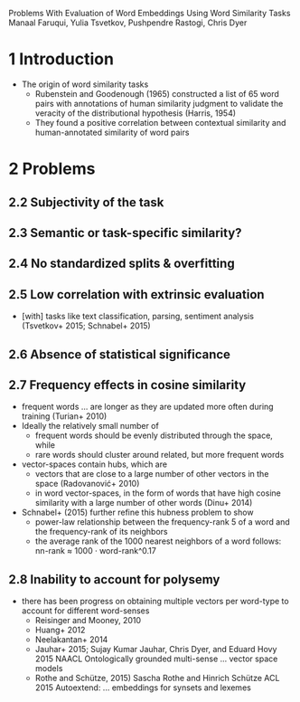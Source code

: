 Problems With Evaluation of Word Embeddings Using Word Similarity Tasks
Manaal Faruqui, Yulia Tsvetkov, Pushpendre Rastogi, Chris Dyer

# 1 Introduction

* The origin of word similarity tasks
  * Rubenstein and Goodenough (1965) constructed a list of 65 word pairs with
    annotations of human similarity judgment
    to validate the veracity of the distributional hypothesis (Harris, 1954)
  * They found a positive correlation between contextual similarity and
      human-annotated similarity of word pairs

# 2 Problems

## 2.2 Subjectivity of the task

## 2.3 Semantic or task-specific similarity?

## 2.4 No standardized splits & overfitting

## 2.5 Low correlation with extrinsic evaluation

* [with] tasks like text classification, parsing, sentiment analysis
  (Tsvetkov+ 2015; Schnabel+ 2015)

## 2.6 Absence of statistical significance

## 2.7 Frequency effects in cosine similarity

* frequent words ... are longer as they are updated more often during training
  (Turian+ 2010)
* Ideally the relatively small number of
  * frequent words should be evenly distributed through the space, while
  * rare words should cluster around related, but more frequent words
* vector-spaces contain hubs, which are
  * vectors that are close to a large number of other vectors in the space
    (Radovanović+ 2010)
  * in word vector-spaces, in the form of words that have high cosine similarity
    with a large number of other words (Dinu+ 2014)
* Schnabel+ (2015) further refine this hubness problem to show
  * power-law relationship between the frequency-rank 5 of a word and the
    frequency-rank of its neighbors
  * the average rank of the 1000 nearest neighbors of a word follows: nn-rank ≈
    1000 · word-rank^0.17

## 2.8 Inability to account for polysemy

* there has been progress on obtaining multiple vectors per word-type
  to account for different word-senses
  * Reisinger and Mooney, 2010
  * Huang+ 2012
  * Neelakantan+ 2014
  * Jauhar+ 2015;
    Sujay Kumar Jauhar, Chris Dyer, and Eduard Hovy
    2015 NAACL
    Ontologically grounded multi-sense ... vector space models
  * Rothe and Schütze, 2015)
    Sascha Rothe and Hinrich Schütze
    ACL 2015
    Autoextend: ... embeddings for synsets and lexemes
